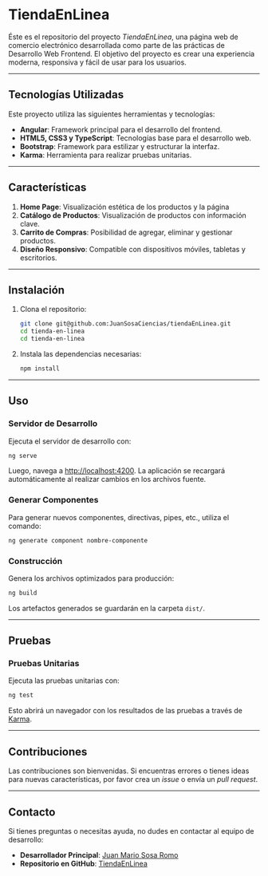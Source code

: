 # TiendaEnLinea

Éste es el repositorio del proyecto *TiendaEnLinea*, una página web de comercio electrónico desarrollada como parte de las prácticas de Desarrollo Web Frontend. El objetivo del proyecto es crear una experiencia moderna, responsiva y fácil de usar para los usuarios.

---

## Tecnologías Utilizadas

Este proyecto utiliza las siguientes herramientas y tecnologías:

- **Angular**: Framework principal para el desarrollo del frontend.
- **HTML5, CSS3 y TypeScript**: Tecnologías base para el desarrollo web.
- **Bootstrap**: Framework para estilizar y estructurar la interfaz.
- **Karma**: Herramienta para realizar pruebas unitarias.

---

## Características

1. **Home Page**: Visualización estética de los productos y la página
2. **Catálogo de Productos**: Visualización de productos con información clave.
3. **Carrito de Compras**: Posibilidad de agregar, eliminar y gestionar productos.
4. **Diseño Responsivo**: Compatible con dispositivos móviles, tabletas y escritorios.

---

## Instalación

1. Clona el repositorio:
   ```bash
   git clone git@github.com:JuanSosaCiencias/tiendaEnLinea.git
   cd tienda-en-linea
   cd tienda-en-linea
   ```
2. Instala las dependencias necesarias:
   ```bash
   npm install
   ```

---

## Uso

### Servidor de Desarrollo

Ejecuta el servidor de desarrollo con:
```bash
ng serve
```
Luego, navega a [http://localhost:4200](http://localhost:4200). La aplicación se recargará automáticamente al realizar cambios en los archivos fuente.

### Generar Componentes

Para generar nuevos componentes, directivas, pipes, etc., utiliza el comando:
```bash
ng generate component nombre-componente
```

### Construcción

Genera los archivos optimizados para producción:
```bash
ng build
```
Los artefactos generados se guardarán en la carpeta `dist/`.

---

## Pruebas

### Pruebas Unitarias

Ejecuta las pruebas unitarias con:
```bash
ng test
```
Esto abrirá un navegador con los resultados de las pruebas a través de [Karma](https://karma-runner.github.io).


---

## Contribuciones

Las contribuciones son bienvenidas. Si encuentras errores o tienes ideas para nuevas características, por favor crea un *issue* o envía un *pull request*.

---

## Contacto

Si tienes preguntas o necesitas ayuda, no dudes en contactar al equipo de desarrollo:

- **Desarrollador Principal**: [Juan Mario Sosa Romo](juanmario@ciencias.unam.mx)
- **Repositorio en GitHub**: [TiendaEnLinea](https://github.com/JuanSosaCiencias/tiendaEnLinea/tree/S2/tiendaEnLinea)

